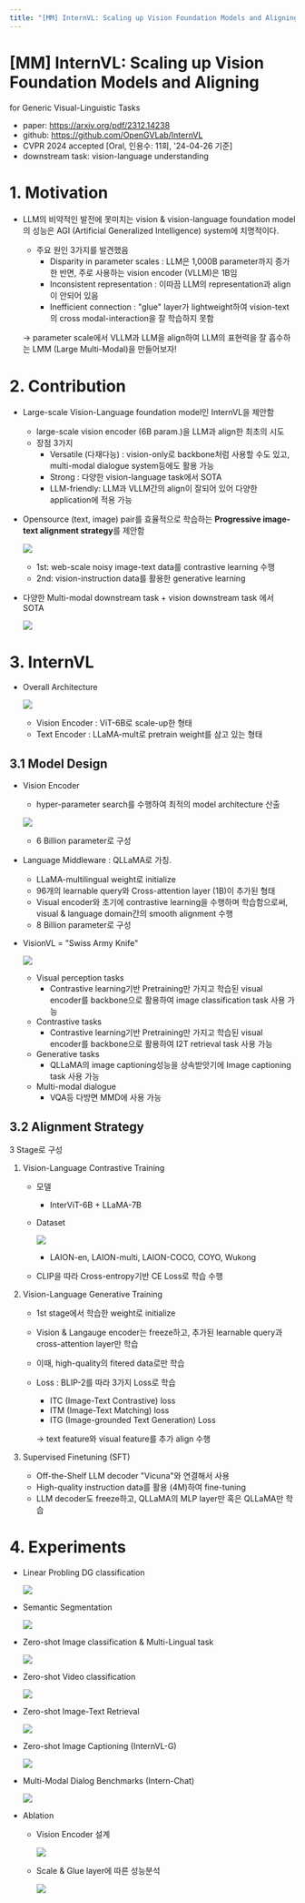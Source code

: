 ```yaml
---
title: "[MM] InternVL: Scaling up Vision Foundation Models and Aligning"
---
```

# [MM] InternVL: Scaling up Vision Foundation Models and Aligning

for Generic Visual-Linguistic Tasks

- paper: https://arxiv.org/pdf/2312.14238
- github: https://github.com/OpenGVLab/InternVL
- CVPR 2024 accepted [Oral, 인용수: 11회, '24-04-26 기준]
- downstream task: vision-language understanding 

# 1. Motivation

- LLM의 비약적인 발전에 못미치는 vision & vision-language foundation model의 성능은 AGI (Artificial Generalized Intelligence) system에 치명적이다.

  - 주요 원인 3가지를 발견했음
    - Disparity in parameter scales : LLM은 1,000B parameter까지 증가한 반면, 주로 사용하는 vision encoder (VLLM)은 1B임
    - Inconsistent representation : 이따끔 LLM의 representation과 align이 안되어 있음
    - Inefficient connection : "glue" layer가 lightweight하여 vision-text의 cross modal-interaction을 잘 학습하지 못함

  $\to$ parameter scale에서 VLLM과 LLM을 align하여 LLM의 표현력을 잘 흡수하는 LMM (Large Multi-Modal)을 만들어보자!

# 2. Contribution

- Large-scale Vision-Language foundation model인 InternVL을 제안함

  - large-scale vision encoder (6B param.)을 LLM과 align한 최초의 시도
  - 장점 3가지
    - Versatile (다재다능) : vision-only로 backbone처럼 사용할 수도 있고, multi-modal dialogue system등에도 활용 가능
    - Strong : 다양한 vision-language task에서 SOTA
    - LLM-friendly: LLM과 VLLM간의 align이 잘되어 있어 다양한 application에 적용 가능

- Opensource (text, image) pair를 효율적으로 학습하는 **Progressive image-text alignment strategy**를 제안함

  ![](../images/2024-04-26/image-20240426130446619.png)

  - 1st: web-scale noisy image-text data를 contrastive learning 수행
  - 2nd: vision-instruction data를 활용한 generative learning

- 다양한 Multi-modal downstream task + vision downstream task 에서 SOTA

  ![](../images/2024-04-26/image-20240426130403929.png)

# 3. InternVL

- Overall Architecture

  ![](../images/2024-04-26/image-20240426130652222.png)

  - Vision Encoder : ViT-6B로 scale-up한 형태
  - Text Encoder : LLaMA-mult로 pretrain weight를 삼고 있는 형태

## 3.1 Model Design

- Vision Encoder

  - hyper-parameter search를 수행하여 최적의 model architecture 산출

  ![](../images/2024-04-26/image-20240426130845139.png)

  - 6 Billion parameter로 구성

- Language Middleware : QLLaMA로 가칭. 

  - LLaMA-multilingual weight로 initialize
  - 96개의 learnable query와 Cross-attention layer (1B)이 추가된 형태
  - Visual encoder와 초기에 contrastive learning을 수행하며 학습함으로써, visual & language domain간의 smooth alignment 수행
  - 8 Billion parameter로 구성

- VisionVL = "Swiss Army Knife"

  ![](../images/2024-04-26/image-20240426131504150.png)

  - Visual perception tasks 
    - Contrastive learning기반 Pretraining만 가지고 학습된 visual encoder를 backbone으로 활용하여 image classification task 사용 가능
  - Contrastive tasks
    - Contrastive learning기반 Pretraining만 가지고 학습된 visual encoder를 backbone으로 활용하여 I2T retrieval task 사용 가능
  - Generative tasks
    - QLLaMA의 image captioning성능을 상속받앗기에 Image captioning task 사용 가능
  - Multi-modal dialogue
    - VQA등 다방면 MMD에 사용 가능



## 3.2 Alignment Strategy

3 Stage로 구성

1. Vision-Language Contrastive Training

   - 모델

     - InterViT-6B + LLaMA-7B

   - Dataset

     ![](../images/2024-04-26/image-20240426131729856.png)

     - LAION-en, LAION-multi, LAION-COCO, COYO, Wukong

   - CLIP을 따라 Cross-entropy기반 CE Loss로 학습 수행

2. Vision-Language Generative Training

   - 1st stage에서 학습한 weight로 initialize

   - Vision & Langauge encoder는 freeze하고, 추가된 learnable query과 cross-attention layer만 학습

   - 이때, high-quality의 fitered data로만 학습

   - Loss : BLIP-2를 따라 3가지 Loss로 학습

     - ITC (Image-Text Contrastive) loss
     - ITM (Image-Text Matching) loss
     - ITG (Image-grounded Text Generation) Loss

     $\to$ text feature와 visual feature를 추가 align 수행

3. Supervised Finetuning (SFT)

   - Off-the-Shelf LLM decoder "Vicuna"와 연결해서 사용
   - High-quality instruction data를 활용 (4M)하여 fine-tuning
   - LLM decoder도 freeze하고, QLLaMA의 MLP layer만 혹은 QLLaMA만 학습

# 4. Experiments

- Linear Probling DG classification

  ![](../images/2024-04-26/image-20240426132350655.png)

- Semantic Segmentation

  ![](../images/2024-04-26/image-20240426132513656.png)

- Zero-shot Image classification & Multi-Lingual task

  ![](../images/2024-04-26/image-20240426132603994.png)

- Zero-shot Video classification

  ![](../images/2024-04-26/image-20240426132703694.png)

- Zero-shot Image-Text Retrieval

  ![](../images/2024-04-26/image-20240426132739152.png)

- Zero-shot Image Captioning (InternVL-G)

  ![](../images/2024-04-26/image-20240426132800662.png)

- Multi-Modal Dialog Benchmarks (Intern-Chat)

  ![](../images/2024-04-26/image-20240426132940805.png)

- Ablation

  - Vision Encoder 설계

    ![](../images/2024-04-26/image-20240426133041444.png)

  

  - Scale & Glue layer에 따른 성능분석

    ![](../images/2024-04-26/image-20240426133100959.png)
